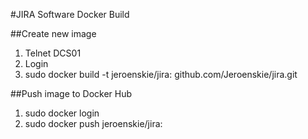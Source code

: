 #JIRA Software Docker Build

##Create new image
1.	Telnet DCS01
2.	Login
3.	sudo docker build -t jeroenskie/jira:<version nr> github.com/Jeroenskie/jira.git

##Push image to Docker Hub
1.	sudo docker login
2.	sudo docker push jeroenskie/jira:<version>